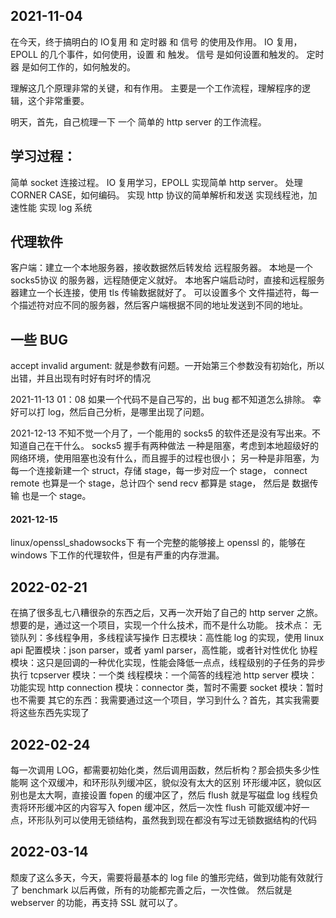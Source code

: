 ## 2021-11-04
在今天，终于搞明白的 IO复用 和 定时器 和 信号 的使用及作用。
IO 复用，EPOLL 的几个事件，如何使用，设置 和 触发。
信号 是如何设置和触发的。
定时器 是如何工作的，如何触发的。

理解这几个原理非常的关键，和有作用。
主要是一个工作流程，理解程序的逻辑，这个非常重要。

明天，首先，自己梳理一下 一个 简单的 http server 的工作流程。

## 学习过程：
简单 socket 连接过程。
IO 复用学习，EPOLL 实现简单 http server。
处理 CORNER CASE，如何编码。
实现 http 协议的简单解析和发送
实现线程池，加速性能
实现 log 系统

## 代理软件
客户端：建立一个本地服务器，接收数据然后转发给 远程服务器。
本地是一个 socks5协议 的服务器，远程随便定义就好。
本地客户端启动时，直接和远程服务器建立一个长连接，使用 tls 传输数据就好了。
可以设置多个 文件描述符，每一个描述符对应不同的服务器，然后客户端根据不同的地址发送到不同的地址。

## 一些 BUG
accept invalid argument: 就是参数有问题。一开始第三个参数没有初始化，所以出错，并且出现有时好有时坏的情况

2021-11-13 01：08
如果一个代码不是自己写的，出 bug 都不知道怎么排除。
幸好可以打 log，然后自己分析，是哪里出现了问题。

2021-12-13
不知不觉一个月了，一个能用的 socks5 的软件还是没有写出来。不知道自己在干什么。
socks5 握手有两种做法
一种是阻塞，考虑到本地超级好的网络环境，使用阻塞也没有什么，而且握手的过程也很小；
另一种是非阻塞，为每一个连接新建一个 struct，存储 stage，每一步对应一个 stage，
    connect remote 也算是一个 stage，总计四个 send recv 都算是 stage，
    然后是 数据传输 也是一个 stage。
#### 2021-12-15
linux/openssl_shadowsocks下
有一个完整的能够接上 openssl 的，能够在 windows 下工作的代理软件，但是有严重的内存泄漏。

## 2022-02-21
在搞了很多乱七八糟很杂的东西之后，又再一次开始了自己的 http server 之旅。
想要的是，通过这一个项目，实现一个什么技术，而不是什么功能。
技术点：
无锁队列：多线程争用，多线程读写操作
日志模块：高性能 log 的实现，使用 linux api
配置模块：json parser，或者 yaml parser，高性能，或者针对性优化
协程模块：这只是回调的一种优化实现，性能会降低一点点，线程级别的子任务的异步执行
tcpserver 模块：一个类
线程模块：一个简答的线程池
http server 模块：功能实现
http connection 模块：connector 类，暂时不需要
socket 模块：暂时也不需要
其它的东西：我需要通过这一个项目，学习到什么？首先，其实我需要将这些东西先实现了

## 2022-02-24
每一次调用 LOG，都需要初始化类，然后调用函数，然后析构？那会损失多少性能啊
这个双缓冲，和环形队列缓冲区，貌似没有太大的区别
环形缓冲区，貌似区别也是太大啊，直接设置 fopen 的缓冲区了，然后 flush 就是写磁盘
log 线程负责将环形缓冲区的内容写入 fopen 缓冲区，然后一次性 flush
可能双缓冲好一点，环形队列可以使用无锁结构，虽然我到现在都没有写过无锁数据结构的代码

## 2022-03-14
颓废了这么多天，今天，需要将最基本的 log file 的雏形完结，做到功能有效就行了
benchmark 以后再做，所有的功能都完善之后，一次性做。
然后就是 webserver 的功能，再支持 SSL 就可以了。

